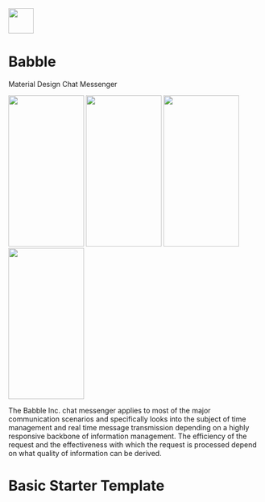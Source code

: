 <img src="https://raw.githubusercontent.com/vidit135g/Babble/master/bab1.png" width="50" height="50"/>

# Babble
Material Design Chat Messenger

<div class="christmas_promotion_boxes">
    <img src="https://raw.githubusercontent.com/vidit135g/Babble/master/bab2.PNG" width="150" height="300"/>
  <img src="https://raw.githubusercontent.com/vidit135g/Babble/master/bab3.PNG" width="150" height="300"/>
  <img src="https://raw.githubusercontent.com/vidit135g/Babble/master/bab4.PNG" width="150" height="300"/>
  <img src="https://raw.githubusercontent.com/vidit135g/Babble/master/bab5.jpg" width="150" height="300"/>
</div>

The Babble Inc. chat messenger applies to most of the major communication scenarios and specifically looks into the subject of time management and real time message transmission depending on a highly responsive backbone of information management. The efficiency of the request and the effectiveness with which the request is processed depend on what quality of information can be derived. 

# Basic Starter Template


